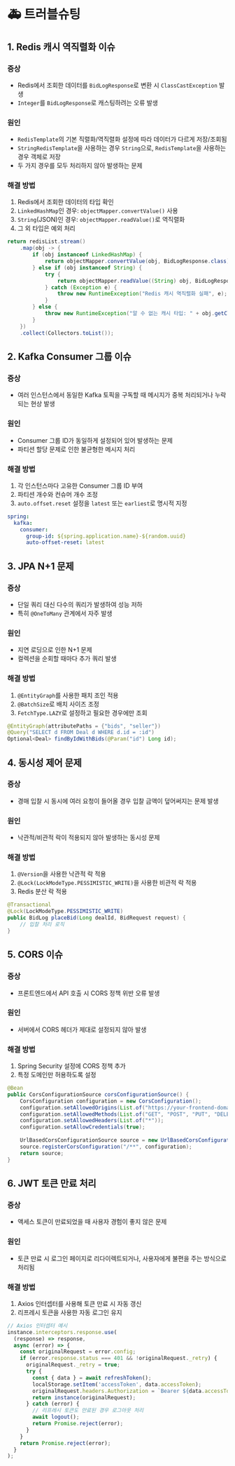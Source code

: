 # 🚑 트러블슈팅

## 1. Redis 캐시 역직렬화 이슈

### 증상
- Redis에서 조회한 데이터를 `BidLogResponse`로 변환 시 `ClassCastException` 발생
- `Integer`를 `BidLogResponse`로 캐스팅하려는 오류 발생

### 원인
- `RedisTemplate`의 기본 직렬화/역직렬화 설정에 따라 데이터가 다르게 저장/조회됨
- `StringRedisTemplate`을 사용하는 경우 `String`으로, `RedisTemplate`을 사용하는 경우 객체로 저장
- 두 가지 경우를 모두 처리하지 않아 발생하는 문제

### 해결 방법
1. Redis에서 조회한 데이터의 타입 확인
2. `LinkedHashMap`인 경우: `objectMapper.convertValue()` 사용
3. `String`(JSON)인 경우: `objectMapper.readValue()`로 역직렬화
4. 그 외 타입은 예외 처리

```java
return redisList.stream()
    .map(obj -> {
        if (obj instanceof LinkedHashMap) {
            return objectMapper.convertValue(obj, BidLogResponse.class);
        } else if (obj instanceof String) {
            try {
                return objectMapper.readValue((String) obj, BidLogResponse.class);
            } catch (Exception e) {
                throw new RuntimeException("Redis 캐시 역직렬화 실패", e);
            }
        } else {
            throw new RuntimeException("알 수 없는 캐시 타입: " + obj.getClass());
        }
    })
    .collect(Collectors.toList());
```

## 2. Kafka Consumer 그룹 이슈

### 증상
- 여러 인스턴스에서 동일한 Kafka 토픽을 구독할 때 메시지가 중복 처리되거나 누락되는 현상 발생

### 원인
- Consumer 그룹 ID가 동일하게 설정되어 있어 발생하는 문제
- 파티션 할당 문제로 인한 불균형한 메시지 처리

### 해결 방법
1. 각 인스턴스마다 고유한 Consumer 그룹 ID 부여
2. 파티션 개수와 컨슈머 개수 조정
3. `auto.offset.reset` 설정을 `latest` 또는 `earliest`로 명시적 지정

```yaml
spring:
  kafka:
    consumer:
      group-id: ${spring.application.name}-${random.uuid}
      auto-offset-reset: latest
```

## 3. JPA N+1 문제

### 증상
- 단일 쿼리 대신 다수의 쿼리가 발생하여 성능 저하
- 특히 `@OneToMany` 관계에서 자주 발생

### 원인
- 지연 로딩으로 인한 N+1 문제
- 컬렉션을 순회할 때마다 추가 쿼리 발생

### 해결 방법
1. `@EntityGraph`를 사용한 패치 조인 적용
2. `@BatchSize`로 배치 사이즈 조정
3. `FetchType.LAZY`로 설정하고 필요한 경우에만 조회

```java
@EntityGraph(attributePaths = {"bids", "seller"})
@Query("SELECT d FROM Deal d WHERE d.id = :id")
Optional<Deal> findByIdWithBids(@Param("id") Long id);
```

## 4. 동시성 제어 문제

### 증상
- 경매 입찰 시 동시에 여러 요청이 들어올 경우 입찰 금액이 덮어써지는 문제 발생

### 원인
- 낙관적/비관적 락이 적용되지 않아 발생하는 동시성 문제

### 해결 방법
1. `@Version`을 사용한 낙관적 락 적용
2. `@Lock(LockModeType.PESSIMISTIC_WRITE)`을 사용한 비관적 락 적용
3. Redis 분산 락 적용

```java
@Transactional
@Lock(LockModeType.PESSIMISTIC_WRITE)
public BidLog placeBid(Long dealId, BidRequest request) {
    // 입찰 처리 로직
}
```

## 5. CORS 이슈

### 증상
- 프론트엔드에서 API 호출 시 CORS 정책 위반 오류 발생

### 원인
- 서버에서 CORS 헤더가 제대로 설정되지 않아 발생

### 해결 방법
1. Spring Security 설정에 CORS 정책 추가
2. 특정 도메인만 허용하도록 설정

```java
@Bean
public CorsConfigurationSource corsConfigurationSource() {
    CorsConfiguration configuration = new CorsConfiguration();
    configuration.setAllowedOrigins(List.of("https://your-frontend-domain.com"));
    configuration.setAllowedMethods(List.of("GET", "POST", "PUT", "DELETE", "OPTIONS"));
    configuration.setAllowedHeaders(List.of("*"));
    configuration.setAllowCredentials(true);
    
    UrlBasedCorsConfigurationSource source = new UrlBasedCorsConfigurationSource();
    source.registerCorsConfiguration("/**", configuration);
    return source;
}
```

## 6. JWT 토큰 만료 처리

### 증상
- 액세스 토큰이 만료되었을 때 사용자 경험이 좋지 않은 문제

### 원인
- 토큰 만료 시 로그인 페이지로 리다이렉트되거나, 사용자에게 불편을 주는 방식으로 처리됨

### 해결 방법
1. Axios 인터셉터를 사용해 토큰 만료 시 자동 갱신
2. 리프레시 토큰을 사용한 자동 로그인 유지

```javascript
// Axios 인터셉터 예시
instance.interceptors.response.use(
  (response) => response,
  async (error) => {
    const originalRequest = error.config;
    if (error.response.status === 401 && !originalRequest._retry) {
      originalRequest._retry = true;
      try {
        const { data } = await refreshToken();
        localStorage.setItem('accessToken', data.accessToken);
        originalRequest.headers.Authorization = `Bearer ${data.accessToken}`;
        return instance(originalRequest);
      } catch (error) {
        // 리프레시 토큰도 만료된 경우 로그아웃 처리
        await logout();
        return Promise.reject(error);
      }
    }
    return Promise.reject(error);
  }
);
```
